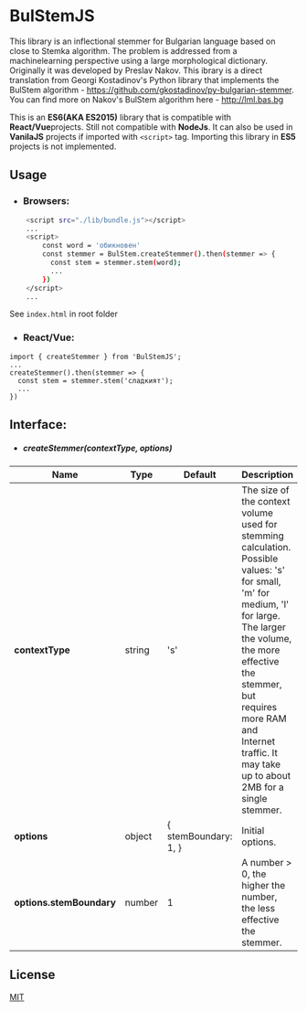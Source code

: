 # BulStemJS

This library is an inflectional stemmer for Bulgarian language based on close to Stemka algorithm. The problem is addressed from a machinelearning perspective using a large morphological dictionary. Originally it was developed by Preslav Nakov. This ibrary is a direct translation from Georgi Kostadinov's Python library that implements the BulStem algorithm - https://github.com/gkostadinov/py-bulgarian-stemmer. You can find more on Nakov's BulStem algorithm here - http://lml.bas.bg

This is an **ES6(AKA ES2015)** library that is compatible with **React/Vue**projects. Still not compatible with **NodeJs**. It can also be used in **VanilaJS** projects if imported with `<script>` tag. Importing this library in **ES5** projects is not implemented.

## Usage

- ### Browsers:
```sh
    <script src="./lib/bundle.js"></script>
    ...
    <script>
        const word = 'обикновен'
        const stemmer = BulStem.createStemmer().then(stemmer => {
          const stem = stemmer.stem(word);
          ...
        })
    </script>
    ...
```

See `index.html` in root folder

- ### React/Vue:

```
import { createStemmer } from 'BulStemJS';
...
createStemmer().then(stemmer => {
  const stem = stemmer.stem('сладкият');
  ...
})

```
## Interface:

- ##### **createStemmer(contextType, options)**

| Name | Type | Default | Description
| ------ | ------ | ------ | ------ |
| **contextType** | string | 's' | The size of the context volume used for stemming calculation. Possible values: 's' for small, 'm' for medium, 'l' for large. The larger the volume, the more effective the stemmer, but requires more RAM and Internet traffic. It may take up to about 2MB for a single stemmer. |
| **options** | object | { stemBoundary: 1,  } | Initial options. |
| **options.stemBoundary** | number | 1  |  A number > 0, the higher the number, the less effective the stemmer.|

## License

[MIT]

[MIT]: <https://opensource.org/licenses/MIT>
